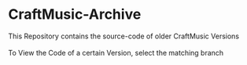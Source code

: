 # CraftMusic-Archive
This Repository contains the source-code of older CraftMusic Versions
<br /><br />
To View the Code of a certain Version, select the matching branch
